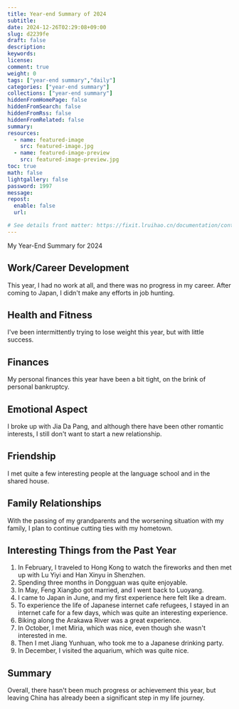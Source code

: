 ```yaml
---
title: Year-end Summary of 2024
subtitle:
date: 2024-12-26T02:29:08+09:00
slug: d2239fe
draft: false
description:
keywords:
license:
comment: true
weight: 0
tags: ["year-end summary","daily"]
categories: ["year-end summary"]
collections: ["year-end summary"]
hiddenFromHomePage: false
hiddenFromSearch: false
hiddenFromRss: false
hiddenFromRelated: false
summary:
resources:
  - name: featured-image
    src: featured-image.jpg
  - name: featured-image-preview
    src: featured-image-preview.jpg
toc: true
math: false
lightgallery: false
password: 1997
message:
repost:
  enable: false
  url:

# See details front matter: https://fixit.lruihao.cn/documentation/content-management/introduction/#front-matter
---
```


My Year-End Summary for 2024
<!--more-->

## Work/Career Development

This year, I had no work at all, and there was no progress in my career. After coming to Japan, I didn't make any efforts in job hunting.

## Health and Fitness

I've been intermittently trying to lose weight this year, but with little success.

## Finances

My personal finances this year have been a bit tight, on the brink of personal bankruptcy.

## Emotional Aspect

I broke up with Jia Da Pang, and although there have been other romantic interests, I still don't want to start a new relationship.

## Friendship

I met quite a few interesting people at the language school and in the shared house.

## Family Relationships

With the passing of my grandparents and the worsening situation with my family, I plan to continue cutting ties with my hometown.

## Interesting Things from the Past Year

1. In February, I traveled to Hong Kong to watch the fireworks and then met up with Lu Yiyi and Han Xinyu in Shenzhen.
1. Spending three months in Dongguan was quite enjoyable.
1. In May, Feng Xiangbo got married, and I went back to Luoyang.
1. I came to Japan in June, and my first experience here felt like a dream.
1. To experience the life of Japanese internet cafe refugees, I stayed in an internet cafe for a few days, which was quite an interesting experience.
1. Biking along the Arakawa River was a great experience.
1. In October, I met Miria, which was nice, even though she wasn't interested in me.
1. Then I met Jiang Yunhuan, who took me to a Japanese drinking party.
1. In December, I visited the aquarium, which was quite nice.

## Summary

Overall, there hasn't been much progress or achievement this year, but leaving China has already been a significant step in my life journey.